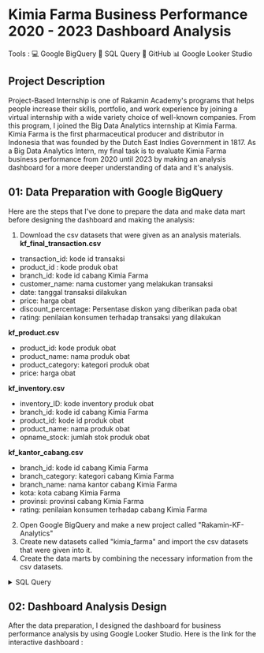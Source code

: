 # **Kimia Farma Business Performance 2020 - 2023 Dashboard Analysis**
Tools :
💻 Google BigQuery
📝 SQL Query
📁 GitHub
📊 Google Looker Studio 

## **Project Description**
Project-Based Internship is one of Rakamin Academy's programs that helps people increase their skills, portfolio, and work experience by joining a virtual internship with a wide variety choice of well-known companies. From this program, I joined the Big Data Analytics internship at Kimia Farma. Kimia Farma is the first pharmaceutical producer and distributor in Indonesia that was founded by the Dutch East Indies Government in 1817. As a Big Data Analytics Intern, my final task is to evaluate Kimia Farma business performance from 2020 until 2023 by making an analysis dashboard for a more deeper understanding of data and it's analysis.

## **01: Data Preparation with Google BigQuery**
Here are the steps that I've done to prepare the data and make data mart before designing the dashboard and making the analysis:
1. Download the csv datasets that were given as an analysis materials.
   **kf_final_transaction.csv**
- transaction_id: kode id transaksi
- product_id : kode produk obat
- branch_id: kode id cabang Kimia Farma
- customer_name: nama customer yang melakukan transaksi
- date: tanggal transaksi dilakukan
- price: harga obat
- discount_percentage: Persentase diskon yang diberikan pada obat
- rating: penilaian konsumen terhadap transaksi yang dilakukan

**kf_product.csv**
- product_id: kode produk obat
- product_name: nama produk obat
- product_category: kategori produk obat
- price: harga obat

**kf_inventory.csv**
- inventory_ID: kode inventory produk obat
- branch_id: kode id cabang Kimia Farma
- product_id: kode id produk obat
- product_name: nama produk obat
- opname_stock: jumlah stok produk obat

**kf_kantor_cabang.csv**
- branch_id: kode id cabang Kimia Farma
- branch_category: kategori cabang Kimia Farma
- branch_name: nama kantor cabang Kimia Farma
- kota: kota cabang Kimia Farma
- provinsi: provinsi cabang Kimia Farma
- rating: penilaian konsumen terhadap cabang Kimia Farma
  
2. Open Google BigQuery and make a new project called "Rakamin-KF-Analytics"
3. Create new datasets called "kimia_farma" and import the csv datasets that were given into it.
4. Create the data marts by combining the necessary information from the csv datasets.

<details>

<summary>SQL Query</summary>

```sql
-- create base table --
CREATE TABLE Kimia_Farma.kf_analisa AS
SELECT 
  ft.transaction_id, 
  ft.rating AS rating_transaksi,
  ft.date,
  ft.customer_name,
  pd.product_id,
  pd.product_name,
  pd.product_category,
  pd.price AS actual_price,
  ft.discount_percentage,
  pd.price - (pd.price * ft.discount_percentage) AS nett_sales,
  (CASE 
  WHEN pd.price <= 50000 THEN 0.10 
  WHEN pd.price BETWEEN 50000 AND 100000 THEN 0.15
  WHEN pd.price BETWEEN 100000 AND 300000 THEN 0.20  
  WHEN pd.price BETWEEN 300000 AND 500000 THEN 0.25 
  ELSE 0.30 
  END) AS persentase_gross_laba,
  ft.branch_id,
  kc.branch_category,
  kc.branch_name, 
  kc.kota, 
  kc.provinsi,
  kc.rating AS rating_cabang
FROM Kimia_Farma.kf_final_transaction AS ft
JOIN Kimia_Farma.kf_kantor_cabang AS kc
  on ft.branch_id = kc.branch_id 
JOIN Kimia_Farma.kf_product AS pd
  on pd.product_id = ft.product_id ;

-- Create Aggregate Table 1 : Sales --
CREATE TABLE Kimia_Farma.kf_sales AS
SELECT 
  transaction_id,
  date,
  rating_transaksi,
  product_id,
  product_name,
  product_category,
  nett_sales,
  nett_sales - (nett_sales * persentase_gross_laba) AS nett_profit,
  branch_id,
  branch_category,
  kota,
  provinsi,
  rating_cabang
  FROM Kimia_Farma.kf_analisa ;

-- Create Aggregate Table 2 : Branch Performance --
CREATE TABLE Kimia_Farma.kf_branch AS
SELECT 
  branch_id,
  branch_category,
  kota,
  provinsi,
  date,
  SUM(nett_sales) OVER (ORDER BY branch_id) AS total_nett_sales,
  SUM(nett_profit) OVER (ORDER BY branch_id) AS total_nett_profit
  FROM Kimia_Farma.kf_sales ;

-- Create Aggregate Table 3 : Rating --
CREATE TABLE Kimia_Farma.kf_rating AS
SELECT 
  branch_id,
  branch_category,
  rating_cabang,
  ROUND(avg(rating_transaksi)) AS avg_rating_transaksi
FROM Kimia_Farma.kf_sales
  GROUP BY branch_id, branch_category, rating_cabang
  ORDER BY avg_rating_transaksi ASC ;
 ```

</details>

## **02: Dashboard Analysis Design**
After the data preparation, I designed the dashboard for business performance analysis by using Google Looker Studio. Here is the link for the interactive dashboard :


